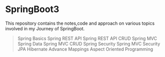 # SpringBoot3
This repository contains the notes,code and approach  on various topics involved in my Journey of SpringBoot.
 >Spring Basics
> Spring REST API
> Spring REST API CRUD
> Spring MVC
> Spring Data
> Spring MVC CRUD
> Spring Security
> Spring MVC Security
> JPA Hibernate Advance Mappings
> Aspect Oriented Programming


